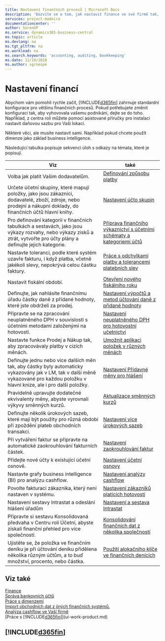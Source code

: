 ```yaml
---
title: Nastavení finančních procesů | Microsoft Docs
description: 'Dozvíte se o tom, jak nastavit finance ve své firmě tak, aby vyhovovaly potřebám Vašeho účetnictví, nebo auditu.'
services: project-madeira
documentationcenter: ''
author: SorenGP
ms.service: dynamics365-business-central
ms.topic: article
ms.devlang: na
ms.tgt_pltfrm: na
ms.workload: na
ms.search.keywords: 'accounting, auditing, bookkeeping'
ms.date: 12/19/2018
ms.author: sgroespe
---
```

# <a name="setting-up-finance"></a>Nastavení financí
Abychom vám pomohli rychle začít, [!INCLUDE[d365fin](includes/d365fin_md.md)] zahrnuje standardní konfigurace pro většinu finančních procesů. Pokud potřebujete změnit konfiguraci tak, aby vyhovovala vašemu podnikání, dejte se do toho. Například, z centra rolí můžete pomocí asistované příručky pro instalaci nastavit daňovou sazbu pro Vaši lokaci.  

Některé věci, ale musíte nastavit sami. Například pokud chcete použít dimenze jako základ business intelligence.  

Následující tabulka popisuje sekvenci úloh s odkazy na témata, které je popisují.

| Viz | také |
| --- | --- |
| Volba jak platit Vašim dodavatelům. |[Definování způsobu platby](finance-payment-methods.md) |
| Určete účetní skupiny, které mapují položky, jako jsou zákazníci, dodavatelé, zboží, zdroje, nebo prodejní a nákupní doklady, do finančních účtů hlavní knihy. |[Nastavení účto skupin](finance-posting-groups.md)|
|Pro definování kategorií v finančních tabulkách a sestavách, jako jsou výkazy rozvahy, nebo výkazy zisků a ztrát, vytvořte pro účty plány a definujte jejich kategorie.|[Příprava finančního výkaznictví s účetními schématy a kategoriemi účtů](bi-how-work-account-schedule.md)|
|Nastavte toleranci, podle které systém uzavře fakturu, i když platba, včetně jakékoli slevy, nepokrývá celou částku faktury.|[Práce s odchylkami platby a tolerancemi platebních slev](finance-payment-tolerance-and-payment-discount-tolerance.md)|
| Nastavit fiskální období. |[Otevření nového fiskálního roku](finance-how-open-new-fiscal-year.md) |
| Definujte, jak nahlásíte finančnímu úřadu částky daně z přidané hodnoty, které jste obdrželi za prodej. |[Nastavení výpočtů a metod účtování daně z přidané hodnoty](finance-setup-vat.md)|
|Připravte se na zpracování neuplatněného DPH v souvislosti s účetními metodami založenými na hotovosti.|[Nastavení neuplatněného DPH pro hotovostní učetnictví](finance-setup-unrealized-vat.md)|
| Nastavte funkce Prodej a Nákup tak, aby zpracovávaly platby v cizích měnách.|[Umožnit aplikaci položek v různých měnách](finance-how-enable-application-ledger-entries-different-currencies.md)
|Definujte jednu nebo více dalších měn tak, aby částky byly automaticky vykazovány jak v LM, tak v další měně vykazované pro každou položku v hlavní knize, ale i pro další položky.|[Nastavení Přídavné měny pro hlášení](finance-how-setup-additional-currencies.md)|
|Pravidelně upravujte dodatečné ekvivalenty měny, abyste vyrovnali výkyvy směnných kurzů.|[Aktualizace směnných kurzů](finance-how-update-currencies.md)|
|Definujte několik úrokových sazeb, které mají být použity pro různá období při zpoždění plateb obchodních transakcí.|[Nastavení více úrokových sazeb ](finance-how-to-set-up-multiple-interest-rates.md)|
|Při vytváření faktur se připravte na automatické zaokrouhlování fakturních částek.|[Nastavení zaokrouhlování faktur](finance-set-up-invoice-rounding.md)|
| Přidejte nové účty k existující účetní osnově. |[Nastavení účetní osnovy](finance-setup-chart-accounts.md) |
| Nastavte grafy business intelligence (BI) pro analýzu cashflow. |[Nastavení analýzy cashflow](finance-setup-cash-flow-analyses.md) |
|Povolte fakturaci zákazníka, který není nastaven v systému.|[Nastavení zákazníků platících hotovostí](finance-how-to-set-up-cash-customers.md)|
| Nastavení sestavy Intrastat a odeslání hlášení úřadům | [Nastavení a sestava Intrastat](finance-how-setup-report-intrastat.md)|
|Připravte si sestavu Konsolidovaná předvaha v Centru rolí Účetní, abyste získali finanční přehled pro více společností.|[Konsolidování finančních dat z několika společností](finance-consolidated-company-reporting.md)|
|Ujistěte se, že položka ve finančním deníku je při účtování deníku přidělena několika různým účtům, a to buď množství, procento, nebo částka.|[Použití alokačního klíče ve finančních denících](ui-how-use-allocation-keys-general-journals.md)|

## <a name="see-also"></a>Viz také
[Finance](finance.md)  
[Správa bankovních účtů](bank-manage-bank-accounts.md)  
[Práce s dimenzemi](finance-dimensions.md)  
[Import obchodních dat z jiných finančních systémů.](across-import-data-configuration-packages.md)  
[Analýza cashflow ve Vaší firmě](finance-analyze-cash-flow.md)  
[Práce s [!INCLUDE[d365fin](includes/d365fin_md.md)]](ui-work-product.md)  

## [!INCLUDE[d365fin](includes/free_trial_md.md)]  
